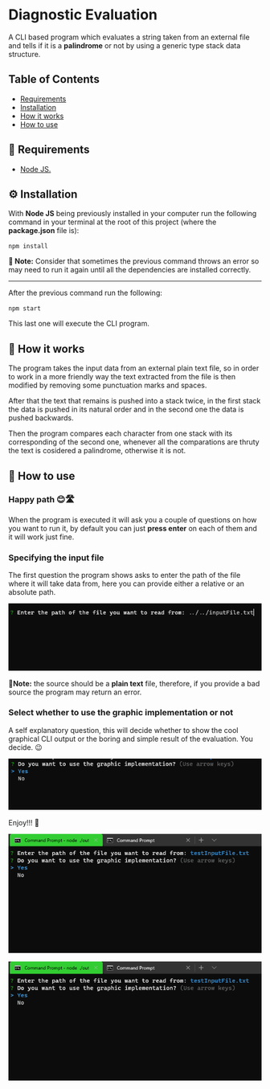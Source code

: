 # Diagnostic Evaluation

A CLI based program which evaluates a string taken from an external file and tells if it is a **palindrome** or not by using a generic type stack data structure.

## Table of Contents

- [Requirements](#📃-requirements)
- [Installation](#⚙-installation)
- [How it works](#🕹-how-it-works)
- [How to use](#🚀-how-to-use)

## 📃 Requirements

- [Node JS.](https://nodejs.org/en/)

## ⚙ Installation

With **Node JS** being previously installed in your computer run the following command in your terminal at the root of this project (where the **package.json** file is):

```
npm install
```

**📝 Note:** Consider that sometimes the previous command throws an error so may need to run it again until all the dependencies are installed correctly.

<hr>

After the previous command run the following:

```
npm start
```

This last one will execute the CLI program.

## 🎢 How it works

The program takes the input data from an external plain text file, so in order to work in a more friendly way the text extracted from the file is then modified by removing some punctuation marks and spaces.

After that the text that remains is pushed into a stack twice, in the first stack the data is pushed in its natural order and in the second one the data is pushed backwards.

Then the program compares each character from one stack with its corresponding of the second one, whenever all the comparations are thruty the text is cosidered a palindrome, otherwise it is not.

## 🚀 How to use

### Happy path 😊🛣

When the program is executed it will ask you a couple of questions on how you want to run it, by default you can just **press enter** on each of them and it will work just fine.

### Specifying the input file

The first question the program shows asks to enter the path of the file where it will take data from, here you can provide either a relative or an absolute path.

<p  align="center">
<img  src="./readme-images/01.png"/>
</p>

📝**Note:** the source should be a **plain text** file, therefore, if you provide a bad source the program may return an error.

### Select whether to use the graphic implementation or not

A self explanatory question, this will decide whether to show the cool graphical CLI output or the boring and simple result of the evaluation. You decide. 😉

<p  align="center">
<img  src="./readme-images/02.png"/>
</p>

Enjoy!!! 🎉

<p  align="center">
<img  src="./readme-images/03.gif"/>
</p>

<p  align="center">
<img  src="./readme-images/04.gif"/>
</p>
